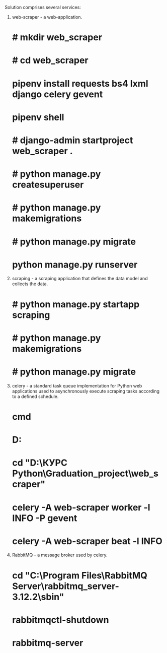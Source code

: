 Solution comprises several services:
1. web-scraper - a web-application.
   # # mkdir web_scraper
   # # cd web_scraper
   # pipenv install requests bs4 lxml django celery gevent
   # pipenv shell
   # # django-admin startproject web_scraper .
   # # python manage.py createsuperuser
   # # python manage.py makemigrations
   # # python manage.py migrate
   # python manage.py runserver
2. scraping - a scraping application that defines the data model and collects the data.
   # # python manage.py startapp scraping
   # # python manage.py makemigrations
   # # python manage.py migrate
3. celery - a standard task queue implementation for Python web applications used to asynchronously execute scraping tasks according to a defined schedule.
   # cmd
   # D:
   # cd "D:\КУРС Python\Graduation_project\web_scraper"
   # celery -A web-scraper worker -l INFO -P gevent
   # celery -A web-scraper beat -l INFO
4. RabbitMQ - a message broker used by celery.
   # cd "C:\Program Files\RabbitMQ Server\rabbitmq_server-3.12.2\sbin"
   # rabbitmqctl-shutdown
   # rabbitmq-server
